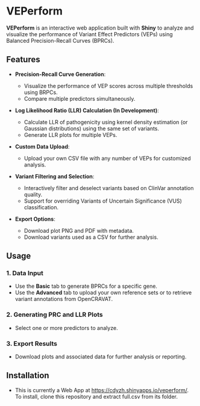 # VEPerform

**VEPerform** is an interactive web application built with **Shiny** to analyze and visualize the performance of Variant Effect Predictors (VEPs) using Balanced Precision-Recall Curves (BPRCs).

## Features

- **Precision-Recall Curve Generation**: 
  - Visualize the performance of VEP scores across multiple thresholds using BRPCs.
  - Compare multiple predictors simultaneously.
  
- **Log Likelihood Ratio (LLR) Calculation (In Development)**:
  - Calculate LLR of pathogenicity using kernel density estimation (or Gaussian distributions) using the same set of variants.
  - Generate LLR plots for multiple VEPs.

- **Custom Data Upload**:
  - Upload your own CSV file with any number of VEPs for customized analysis.

- **Variant Filtering and Selection**:
  - Interactively filter and deselect variants based on ClinVar annotation quality.
  - Support for overriding Variants of Uncertain Significance (VUS) classification.

- **Export Options**:
  - Download plot PNG and PDF with metadata.
  - Download variants used as a CSV for further analysis.

## Usage

### 1. Data Input
- Use the **Basic** tab to generate BPRCs for a specific gene.
- Use the **Advanced** tab to upload your own reference sets or to retrieve variant annotations from OpenCRAVAT.

### 2. Generating PRC and LLR Plots
- Select one or more predictors to analyze.

### 3. Export Results
- Download plots and associated data for further analysis or reporting.

## Installation
- This is currently a Web App at https://cdyzh.shinyapps.io/veperform/. To install, clone this repository and extract full.csv from its folder. 